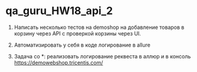 # qa_guru_HW18_api_2

1. Написать несколько тестов на demoshop на добавление товаров в корзину через API с проверкой корзины через UI.

2. Автоматизировать у себя в коде логирование в allure

3. Задача со *: реализовать логирование реквеста в аллюр и в консоль https://demowebshop.tricentis.com/